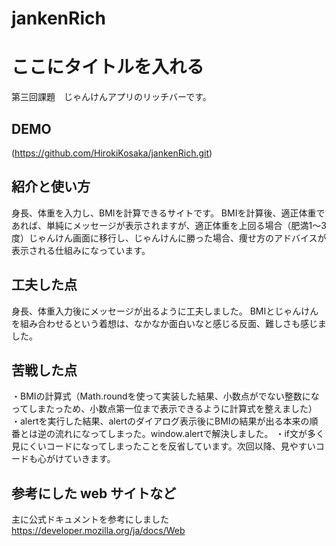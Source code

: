 # jankenRich
# ここにタイトルを入れる
第三回課題　じゃんけんアプリのリッチバーです。
## DEMO

(https://github.com/HirokiKosaka/jankenRich.git)

## 紹介と使い方

身長、体重を入力し、BMIを計算できるサイトです。
BMIを計算後、適正体重であれば、単純にメッセージが表示されますが、適正体重を上回る場合（肥満1〜3度）じゃんけん画面に移行し、じゃんけんに勝った場合、痩せ方のアドバイスが表示される仕組みになっています。

## 工夫した点

身長、体重入力後にメッセージが出るように工夫しました。
BMIとじゃんけんを組み合わせるという着想は、なかなか面白いなと感じる反面、難しさも感じました。

## 苦戦した点

・BMIの計算式（Math.roundを使って実装した結果、小数点がでない整数になってしまたっため、小数点第一位まで表示できるように計算式を整えました）
・alertを実行した結果、alertのダイアログ表示後にBMIの結果が出る本来の順番とは逆の流れになってしまった。window.alertで解決しました。
・if文が多く見にくいコードになってしまったことを反省しています。次回以降、見やすいコードも心がけていきます。

## 参考にした web サイトなど

主に公式ドキュメントを参考にしました
https://developer.mozilla.org/ja/docs/Web
